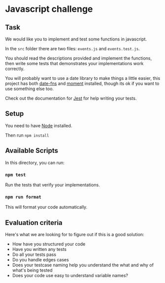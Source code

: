 # Javascript challenge

## Task


We would like you to implement and test some functions in javascript.

In the `src` folder there are two files: `events.js` and `events.test.js`.

You should read the descriptions provided and implement the functions, then
write some tests that demonstrates your implementations work correctly.

You will probably want to use a date library to make things a little easier,
this project has both [date-fns](https://date-fns.org) and
[moment](https://momentjs.com) installed, though its ok if you want to use
something else too.

Check out the documentation for [Jest](https://jestjs.io) for help writing your
tests.

## Setup

You need to have [Node](https://nodejs.org/en/) installed.

Then run `npm install`

## Available Scripts

In this directory, you can run:

### `npm test`

Run the tests that verify your implementations.

### `npm run format`

This will format your code automatically.

## Evaluation criteria

Here's what we are looking for to figure out if this is a good solution:

- How have you structured your code
- Have you written any tests
- Do all your tests pass
- Do you handle edges cases
- Does your testcase naming help you understand the what and why of what's being tested
- Does your code use easy to understand variable names?
